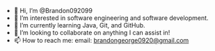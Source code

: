 - 👋 Hi, I’m @Brandon092099
- 👀 I’m interested in software engineering and software development.
- 🌱 I’m currently learning Java, Git, and GitHub.
- 💞️ I’m looking to collaborate on anything I can assist in!
- 📫 How to reach me: email: brandongeorge0920@gmail.com

<!---
Brandon092099/Brandon092099 is a ✨ special ✨ repository because its `README.md` (this file) appears on your GitHub profile.
You can click the Preview link to take a look at your changes.
--->
